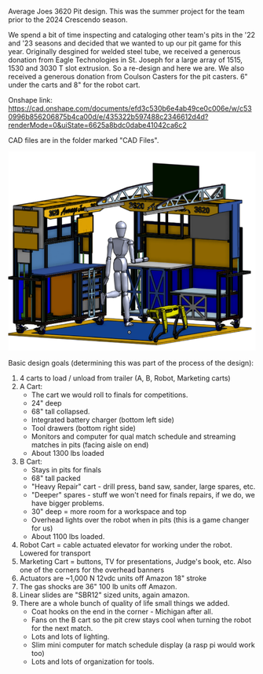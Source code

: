 Average Joes 3620 Pit design.
This was the summer project for the team prior to the 2024 Crescendo season. 

We spend a bit of time inspecting and cataloging other team's pits in the '22 and '23 seasons and decided that we wanted to up our pit game for this year. Originally desgined for welded steel tube, we received a generous donation from Eagle Technologies in St. Joseph for a large array of 1515, 1530 and 3030 T slot extrusion. So a re-design and here we are. We also received a generous donation from Coulson Casters for the pit casters. 6" under the carts and 8" for the robot cart. 

Onshape link: https://cad.onshape.com/documents/efd3c530b6e4ab49ce0c006e/w/c530996b856206875b4ca00d/e/435322b597488c2346612d4d?renderMode=0&uiState=6625a8bdc0dabe41042ca6c2

CAD files are in the folder marked "CAD Files".

![alt text](https://github.com/Sands45/Average-Joes-3620-FRC/blob/main/Images/Average%20Pit.png?raw=true)

Basic design goals (determining this was part of the process of the design):
1) 4 carts to load / unload from trailer (A, B, Robot, Marketing carts)
2) A Cart:
   * The cart we would roll to finals for competitions.
   * 24" deep
   * 68" tall collapsed.
   * Integrated battery charger (bottom left side)
   * Tool drawers (bottom right side)
   * Monitors and computer for qual match schedule and streaming matches in pits (facing aisle on end)
   * About 1300 lbs loaded
4) B Cart:
   * Stays in pits for finals
   * 68" tall packed
   * "Heavy Repair" cart - drill press, band saw, sander, large spares, etc.
   * "Deeper" spares - stuff we won't need for finals repairs, if we do, we have bigger problems.
   * 30" deep = more room for a workspace and top
   * Overhead lights over the robot when in pits (this is a game changer for us)
   * About 1100 lbs loaded.
6) Robot Cart = cable actuated elevator for working under the robot. Lowered for transport
7) Marketing Cart = buttons, TV for presentations, Judge's book, etc. Also one of the corners for the overhead banners
8) Actuators are ~1,000 N 12vdc units off Amazon 18" stroke
9) The gas shocks are 36" 100 lb units off Amazon.
10) Linear slides are "SBR12" sized units, again amazon.
11) There are a whole bunch of quality of life small things we added.
    * Coat hooks on the end in the corner - Michigan after all.
    * Fans on the B cart so the pit crew stays cool when turning the robot for the next match.
    * Lots and lots of lighting.
    * Slim mini computer for match schedule display (a rasp pi would work too)
    * Lots and lots of organization for tools. 
